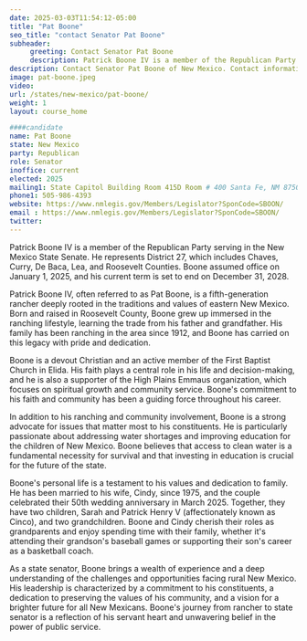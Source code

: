 ```yaml
---
date: 2025-03-03T11:54:12-05:00
title: "Pat Boone"
seo_title: "contact Senator Pat Boone"
subheader:
     greeting: Contact Senator Pat Boone
     description: Patrick Boone IV is a member of the Republican Party serving in the New Mexico State Senate. He represents District 27, which includes Chaves, Curry, De Baca, Lea, and Roosevelt Counties. Boone assumed office on January 1, 2025, and his current term is set to end on December 31, 2028.
description: Contact Senator Pat Boone of New Mexico. Contact information for Pat Boone includes email address, phone number, and mailing address.
image: pat-boone.jpeg
video:
url: /states/new-mexico/pat-boone/
weight: 1
layout: course_home

####candidate
name: Pat Boone
state: New Mexico
party: Republican
role: Senator
inoffice: current
elected: 2025
mailing1: State Capitol Building Room 415D Room # 400 Santa Fe, NM 87501
phone1: 505-986-4393
website: https://www.nmlegis.gov/Members/Legislator?SponCode=SBOON/
email : https://www.nmlegis.gov/Members/Legislator?SponCode=SBOON/
twitter: 
---
```

Patrick Boone IV is a member of the Republican Party serving in the New Mexico State Senate. He represents District 27, which includes Chaves, Curry, De Baca, Lea, and Roosevelt Counties. Boone assumed office on January 1, 2025, and his current term is set to end on December 31, 2028.

Patrick Boone IV, often referred to as Pat Boone, is a fifth-generation rancher deeply rooted in the traditions and values of eastern New Mexico. Born and raised in Roosevelt County, Boone grew up immersed in the ranching lifestyle, learning the trade from his father and grandfather. His family has been ranching in the area since 1912, and Boone has carried on this legacy with pride and dedication.

Boone is a devout Christian and an active member of the First Baptist Church in Elida. His faith plays a central role in his life and decision-making, and he is also a supporter of the High Plains Emmaus organization, which focuses on spiritual growth and community service. Boone's commitment to his faith and community has been a guiding force throughout his career.

In addition to his ranching and community involvement, Boone is a strong advocate for issues that matter most to his constituents. He is particularly passionate about addressing water shortages and improving education for the children of New Mexico. Boone believes that access to clean water is a fundamental necessity for survival and that investing in education is crucial for the future of the state.

Boone's personal life is a testament to his values and dedication to family. He has been married to his wife, Cindy, since 1975, and the couple celebrated their 50th wedding anniversary in March 2025. Together, they have two children, Sarah and Patrick Henry V (affectionately known as Cinco), and two grandchildren. Boone and Cindy cherish their roles as grandparents and enjoy spending time with their family, whether it's attending their grandson's baseball games or supporting their son's career as a basketball coach.

As a state senator, Boone brings a wealth of experience and a deep understanding of the challenges and opportunities facing rural New Mexico. His leadership is characterized by a commitment to his constituents, a dedication to preserving the values of his community, and a vision for a brighter future for all New Mexicans. Boone's journey from rancher to state senator is a reflection of his servant heart and unwavering belief in the power of public service.
